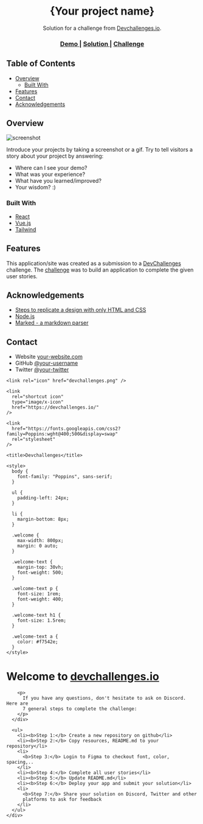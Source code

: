 <!-- Please update value in the {}  -->

<h1 align="center">{Your project name}</h1>

<div align="center">
   Solution for a challenge from  <a href="http://devchallenges.io" target="_blank">Devchallenges.io</a>.
</div>

<div align="center">
  <h3>
    <a href="https://{your-demo-link.your-domain}">
      Demo
    </a>
    <span> | </span>
    <a href="https://{your-url-to-the-solution}">
      Solution
    </a>
    <span> | </span>
    <a href="https://devchallenges.io/challenges/wBunSb7FPrIepJZAg0sY">
      Challenge
    </a>
  </h3>
</div>

<!-- TABLE OF CONTENTS -->

## Table of Contents

- [Overview](#overview)
  - [Built With](#built-with)
- [Features](#features)
- [Contact](#contact)
- [Acknowledgements](#acknowledgements)

<!-- OVERVIEW -->

## Overview

![screenshot](https://user-images.githubusercontent.com/16707738/92399059-5716eb00-f132-11ea-8b14-bcacdc8ec97b.png)

Introduce your projects by taking a screenshot or a gif. Try to tell visitors a story about your project by answering:

- Where can I see your demo?
- What was your experience?
- What have you learned/improved?
- Your wisdom? :)

### Built With

<!-- This section should list any major frameworks that you built your project using. Here are a few examples.-->

- [React](https://reactjs.org/)
- [Vue.js](https://vuejs.org/)
- [Tailwind](https://tailwindcss.com/)

## Features

<!-- List the features of your application or follow the template. Don't share the figma file here :) -->

This application/site was created as a submission to a [DevChallenges](https://devchallenges.io/challenges) challenge. The [challenge](https://devchallenges.io/challenges/wBunSb7FPrIepJZAg0sY) was to build an application to complete the given user stories.


## Acknowledgements

<!-- This section should list any articles or add-ons/plugins that helps you to complete the project. This is optional but it will help you in the future. For exmpale -->

- [Steps to replicate a design with only HTML and CSS](https://devchallenges-blogs.web.app/how-to-replicate-design/)
- [Node.js](https://nodejs.org/)
- [Marked - a markdown parser](https://github.com/chjj/marked)

## Contact

- Website [your-website.com](https://{your-web-site-link})
- GitHub [@your-username](https://{github.com/your-usermame})
- Twitter [@your-twitter](https://{twitter.com/your-username})


<!DOCTYPE html>
<html lang="en">
  <head>
    <meta charset="utf-8" />
    <meta
      name="viewport"
      content="width=device-width, initial-scale=1,
  maximum-scale=5"
    />

    <link rel="icon" href="devchallenges.png" />

    <link
      rel="shortcut icon"
      type="image/x-icon"
      href="https://devchallenges.io/"
    />

    <link
      href="https://fonts.googleapis.com/css2?family=Poppins:wght@400;500&display=swap"
      rel="stylesheet"
    />

    <title>Devchallenges</title>

    <style>
      body {
        font-family: "Poppins", sans-serif;
      }

      ul {
        padding-left: 24px;
      }

      li {
        margin-bottom: 8px;
      }

      .welcome {
        max-width: 800px;
        margin: 0 auto;
      }

      .welcome-text {
        margin-top: 30vh;
        font-weight: 500;
      }

      .welcome-text p {
        font-size: 1rem;
        font-weight: 400;
      }

      .welcome-text h1 {
        font-size: 1.5rem;
      }

      .welcome-text a {
        color: #f7542e;
      }
    </style>
  </head>
  <body>
    <div class="welcome">
      <div class="welcome-text">
        <h1>
          Welcome to
          <a href="https://devchallenges.io/" target="_blank"
            >devchallenges.io</a
          >
        </h1>

        <p>
          If you have any questions, don't hesitate to ask on Discord. Here are
          7 general steps to complete the challenge:
        </p>
      </div>

      <ul>
        <li><b>Step 1:</b> Create a new repository on github</li>
        <li><b>Step 2:</b> Copy resources, README.md to your repository</li>
        <li>
          <b>Step 3:</b> Login to Figma to checkout font, color, spacing,..
        </li>
        <li><b>Step 4:</b> Complete all user stories</li>
        <li><b>Step 5:</b> Update README.md</li>
        <li><b>Step 6:</b> Deploy your app and submit your solution</li>
        <li>
          <b>Step 7:</b> Share your solution on Discord, Twitter and other
          platforms to ask for feedback
        </li>
      </ul>
    </div>
  </body>
</html>
